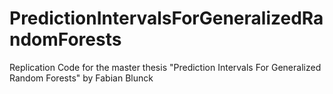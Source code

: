 # PredictionIntervalsForGeneralizedRandomForests
Replication Code for the master thesis "Prediction Intervals For Generalized Random Forests" by Fabian Blunck
